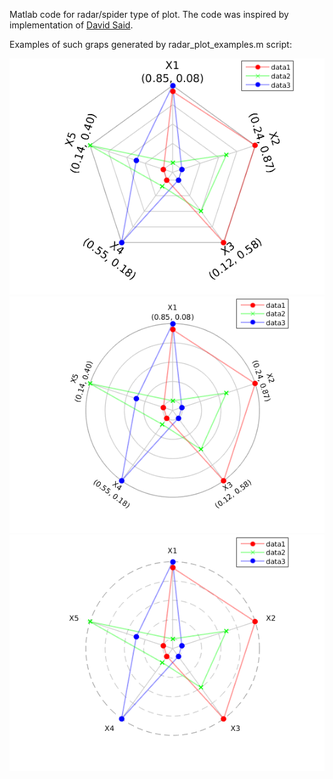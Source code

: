 Matlab code for radar/spider type of plot. The code was inspired by implementation of
[David Said](https://www.mathworks.com/matlabcentral/fileexchange/33134-radar-plot).

Examples of such graps generated by radar_plot_examples.m script:

![fig1](fig1.png)
![fig2](fig2.png)
![fig3](fig3.png)
